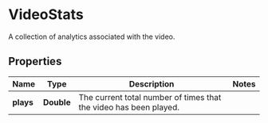

# VideoStats

A collection of analytics associated with the video.

## Properties

| Name | Type | Description | Notes |
|------------ | ------------- | ------------- | -------------|
|**plays** | **Double** | The current total number of times that the video has been played. |  |



